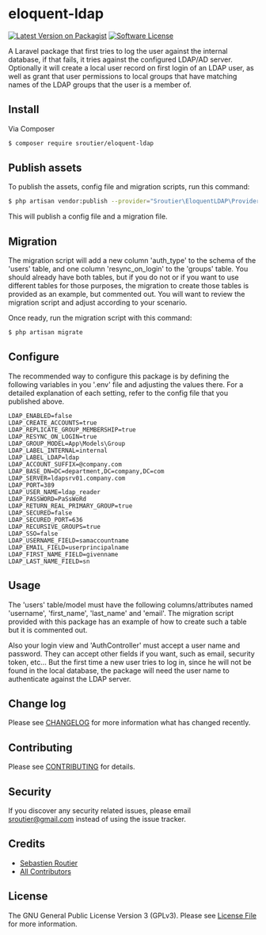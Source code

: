 # eloquent-ldap

[![Latest Version on Packagist][ico-version]][link-packagist]
[![Software License][ico-license]](LICENSE.md)

A Laravel package that first tries to log the user against the internal 
database, if that fails, it tries against the configured LDAP/AD 
server. Optionally it will create a local user record on first
login of an LDAP user, as well as grant that user permissions
to local groups that have matching names of the LDAP groups
that the user is a member of.


## Install

Via Composer

``` bash
$ composer require sroutier/eloquent-ldap
```

## Publish assets

To publish the assets, config file and migration scripts, run this command:

``` bash
$ php artisan vendor:publish --provider="Sroutier\EloquentLDAP\Providers\EloquentLDAPServiceProvider"
```

This will publish a config file and a migration file.

## Migration

The migration script will add a new column 'auth_type' to the schema of the 
'users' table, and one column 'resync_on_login' to the 'groups' table. You 
should already have both tables, but if you do not or if you want to use
different tables for those purposes, the migration to create those 
tables is provided as an example, but commented out. You will 
want to review the migration script and adjust according to 
your scenario.

Once ready, run the migration script with this command:

``` bash
$ php artisan migrate
```

## Configure

The recommended way to configure this package is by defining the following 
variables in you '.env' file and adjusting the values there. For a 
detailed explanation of each setting, refer to the config file 
that you published above.
```
LDAP_ENABLED=false
LDAP_CREATE_ACCOUNTS=true
LDAP_REPLICATE_GROUP_MEMBERSHIP=true
LDAP_RESYNC_ON_LOGIN=true
LDAP_GROUP_MODEL=App\Models\Group
LDAP_LABEL_INTERNAL=internal
LDAP_LABEL_LDAP=ldap
LDAP_ACCOUNT_SUFFIX=@company.com
LDAP_BASE_DN=DC=department,DC=company,DC=com
LDAP_SERVER=ldapsrv01.company.com
LDAP_PORT=389
LDAP_USER_NAME=ldap_reader
LDAP_PASSWORD=PaSsWoRd
LDAP_RETURN_REAL_PRIMARY_GROUP=true
LDAP_SECURED=false
LDAP_SECURED_PORT=636
LDAP_RECURSIVE_GROUPS=true
LDAP_SSO=false
LDAP_USERNAME_FIELD=samaccountname
LDAP_EMAIL_FIELD=userprincipalname
LDAP_FIRST_NAME_FIELD=givenname
LDAP_LAST_NAME_FIELD=sn
```

## Usage

The 'users' table/model must have the following columns/attributes named 
'username', 'first_name', 'last_name' and 'email'. The migration 
script provided with this package has an example of how to 
create such a table but it is commented out. 

Also your login view and 'AuthController' must accept a user name and password.
They can accept other fields if you want, such as email, security token, 
etc... But the first time a new user tries to log in, since he will not
be found in the local database, the package will need the user name to
authenticate against the LDAP server. 

## Change log

Please see [CHANGELOG](CHANGELOG.md) for more information what has changed recently.

## Contributing

Please see [CONTRIBUTING](CONTRIBUTING.md) for details.

## Security

If you discover any security related issues, please email sroutier@gmail.com instead of using the issue tracker.

## Credits

- [Sebastien Routier](https://github.com/sroutier)
- [All Contributors](https://github.com/sroutier/eloquent-ldap/graphs/contributors)

## License

The GNU General Public License Version 3 (GPLv3). Please see [License File](LICENSE.md) for more information.

[ico-version]: https://img.shields.io/packagist/v/sroutier/eloquent-ldap.svg
[ico-license]: https://img.shields.io/badge/licence-GPLv3-brightgreen.svg

[link-packagist]: https://packagist.org/packages/sroutier/eloquent-ldap
[link-author]: https://github.com/sroutier
